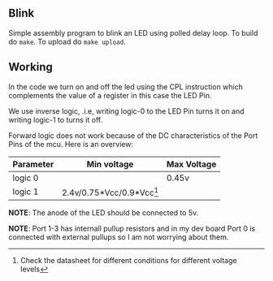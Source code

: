 ## Blink

Simple assembly program to blink an LED using polled delay loop. To build do `make`.
To upload do `make upload`.

## Working
In the code we turn on and off the led using the CPL instruction which
complements the value of a register in this case the LED Pin.

We use inverse logic, .i.e, writing logic-0 to the LED Pin turns it on and
writing logic-1 to turns it off.

Forward logic does not work because of the DC characteristics of the Port Pins
of the mcu. Here is an overview:

| Parameter | Min voltage               | Max Voltage |
|-----------|---------------------------|-------------|
|logic 0    |                           |0.45v        |
|logic 1    | 2.4v/0.75\*Vcc/0.9\*Vcc[^1] |             |

**NOTE**: The anode of the LED should be connected to 5v.

**NOTE**: Port 1-3 has internall pullup resistors and in my dev board Port 0 is
connected with external pullups so I am not worrying about them.

[^1]: Check the datasheet for different conditions for different voltage levels
